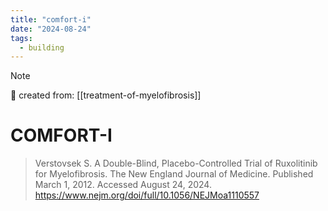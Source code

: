 ```yaml
---
title: "comfort-i"
date: "2024-08-24"
tags:
  - building
---
```


> [!NOTE]
> 🌱 created from: [[treatment-of-myelofibrosis]]

# COMFORT-I

> Verstovsek S. A Double-Blind, Placebo-Controlled Trial of Ruxolitinib for Myelofibrosis. The New England Journal of Medicine. Published March 1, 2012. Accessed August 24, 2024. <https://www.nejm.org/doi/full/10.1056/NEJMoa1110557>
